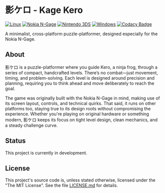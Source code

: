 ﻿# 影ケロ - Kage Kero

[![Linux](https://github.com/ngagesdk/kagekero/actions/workflows/linux.yml/badge.svg)](https://github.com/ngagesdk/kagekero/actions/workflows/linux.yml)
[![Nokia N-Gage](https://github.com/ngagesdk/kagekero/actions/workflows/nokia-ngage.yml/badge.svg)](https://github.com/ngagesdk/kagekero/actions/workflows/nokia-ngage.yml)
[![Nintendo 3DS](https://github.com/ngagesdk/kagekero/actions/workflows/n3ds.yml/badge.svg)](https://github.com/ngagesdk/kagekero/actions/workflows/n3ds.yml)
[![Windows](https://github.com/ngagesdk/kagekero/actions/workflows/windows.yml/badge.svg)](https://github.com/ngagesdk/kagekero/actions/workflows/windows.yml)
[![Codacy Badge](https://app.codacy.com/project/badge/Grade/f7951adf3c234609874929575b6bfd23)](https://app.codacy.com/gh/mupfdev/kagekero/dashboard?utm_source=gh&utm_medium=referral&utm_content=&utm_campaign=Badge_grade)

A minimalist, cross-platform puzzle-platformer, designed especially for the
Nokia N-Gage.

## About

影ケロ is a puzzle-platformer where you guide Kero, a ninja frog, through a series of compact, handcrafted levels.
There’s no combat—just movement, timing, and problem-solving. Each level is designed around precision and planning,
requiring you to think ahead and move deliberately to reach the goal.

The game was originally built with the Nokia N-Gage in mind, making use of its screen layout, controls, and
technical quirks.  That said, it runs on other platforms too, staying true to its design roots without compromising
the experience.  Whether you're playing on original hardware or something modern, 影ケロ keeps its focus on tight
level design, clean mechanics, and a steady challenge curve.

## Status

This project is currently in development.

## License

This project's source code is, unless stated otherwise, licensed under
the "The MIT License".  See the file [LICENSE.md](LICENSE.md) for details.
